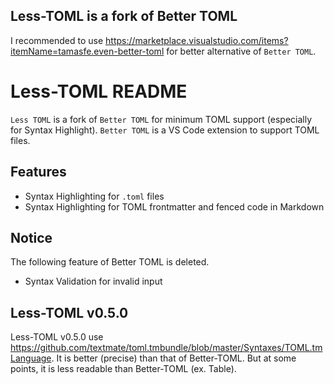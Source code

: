 ## Less-TOML is a fork of Better TOML

I recommended to use https://marketplace.visualstudio.com/items?itemName=tamasfe.even-better-toml for better alternative of `Better TOML`.


# Less-TOML README

`Less TOML` is a fork of `Better TOML` for minimum TOML support (especially for Syntax Highlight).
`Better TOML` is a VS Code extension to support TOML files.

## Features

- Syntax Highlighting for `.toml` files
- Syntax Highlighting for TOML frontmatter and fenced code in Markdown


## Notice

The following feature of Better TOML is deleted.

- Syntax Validation for invalid input


## Less-TOML v0.5.0

Less-TOML v0.5.0 use https://github.com/textmate/toml.tmbundle/blob/master/Syntaxes/TOML.tmLanguage.
It is better (precise) than that of Better-TOML.
But at some points, it is less readable than Better-TOML (ex. Table).

